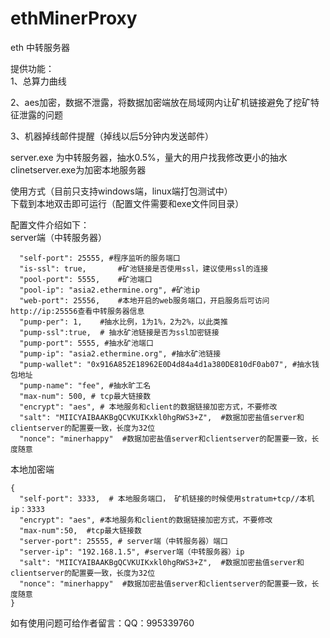 # ethMinerProxy
eth 中转服务器

提供功能：   
1、总算力曲线     

2、aes加密，数据不泄露，将数据加密端放在局域网内让矿机链接避免了挖矿特征泄露的问题 
 
3、机器掉线邮件提醒（掉线以后5分钟内发送邮件）

server.exe 为中转服务器，抽水0.5%，量大的用户找我修改更小的抽水    
clinetserver.exe为加密本地服务器    
    
使用方式（目前只支持windows端，linux端打包测试中）    
下载到本地双击即可运行（配置文件需要和exe文件同目录）

配置文件介绍如下：   
server端（中转服务器）
```
  "self-port": 25555, #程序监听的服务端口
  "is-ssl": true,       #矿池链接是否使用ssl，建议使用ssl的连接
  "pool-port": 5555,    #矿池端口
  "pool-ip": "asia2.ethermine.org", #矿池ip
  "web-port": 25556,    #本地开启的web服务端口，开启服务后可访问 http://ip:25556查看中转服务器信息
  "pump-per": 1,    #抽水比例，1为1%，2为2%，以此类推
  "pump-ssl":true,  # 抽水矿池链接是否为ssl加密链接
  "pump-port": 5555, #抽水矿池端口
  "pump-ip": "asia2.ethermine.org", #抽水矿池链接
  "pump-wallet": "0x916A852E18962E0D4d84a4d1a380DE810dF0ab07", #抽水钱包地址
  "pump-name": "fee", #抽水旷工名
  "max-num": 500, # tcp最大链接数
  "encrypt": "aes", # 本地服务和client的数据链接加密方式，不要修改
  "salt": "MIICYAIBAAKBgQCVKUIKxkl0hgRWS3+Z",  #数据加密盐值server和clientserver的配置要一致，长度为32位
  "nonce": "minerhappy"  #数据加密盐值server和clientserver的配置要一致，长度随意

```

本地加密端
```
{
  "self-port": 3333,  # 本地服务端口， 矿机链接的时候使用stratum+tcp//本机ip：3333
  "encrypt": "aes", #本地服务和client的数据链接加密方式，不要修改
  "max-num":50,  #tcp最大链接数
  "server-port": 25555, # server端（中转服务器）端口
  "server-ip": "192.168.1.5", #server端（中转服务器）ip
  "salt": "MIICYAIBAAKBgQCVKUIKxkl0hgRWS3+Z",  #数据加密盐值server和clientserver的配置要一致，长度为32位
  "nonce": "minerhappy"  #数据加密盐值server和clientserver的配置要一致，长度随意
}
```
如有使用问题可给作者留言：QQ：995339760

